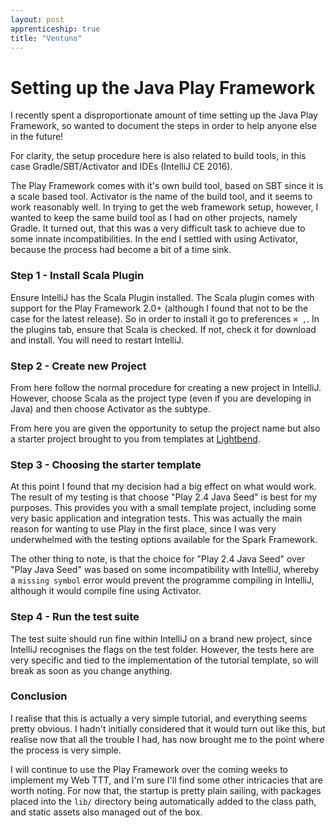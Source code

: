 ```yaml
---
layout: post
apprenticeship: true
title: "Ventuno"
---
```


# Setting up the Java Play Framework

I recently spent a disproportionate amount of time setting up the Java Play
Framework, so wanted to document the steps in order to help anyone else in the
future!

For clarity, the setup procedure here is also related to build tools, in this
case Gradle/SBT/Activator and IDEs (IntelliJ CE 2016).

The Play Framework comes with it's own build tool, based on SBT since it is
a scale based tool. Activator is the name of the build tool, and it seems to
work reasonably well. In trying to get the web framework setup, however,
I wanted to keep the same build tool as I had on other projects, namely Gradle.
It turned out, that this was a very difficult task to achieve due to some
innate incompatibilities. In the end I settled with using Activator, because
the process had become a bit of a time sink.

### Step 1 - Install Scala Plugin

Ensure IntelliJ has the Scala Plugin installed. The Scala plugin comes with
support for the Play Framework 2.0+ (although I found that not to be the case
for the latest release). So in order to install it go to preferences `⌘ ,`. In
the plugins tab, ensure that Scala is checked. If not, check it for download
and install. You will need to restart IntelliJ.

### Step 2 - Create new Project

From here follow the normal procedure for creating a new project in IntelliJ.
However, choose Scala as the project type (even if you are developing in Java)
and then choose Activator as the subtype.

From here you are given the opportunity to setup the project name but also
a starter project brought to you from templates at
[Lightbend](https://www.lightbend.com/activator/templates).

### Step 3 - Choosing the starter template

At this point I found that my decision had a big effect on what would work.
The result of my testing is that choose "Play 2.4 Java Seed" is best for my
purposes. This provides you with a small template project, including some very
basic application and integration tests. This was actually the main reason for
wanting to use Play in the first place, since I was very underwhelmed with the
testing options available for the Spark Framework.

The other thing to note, is that the choice for "Play 2.4 Java Seed" over "Play
Java Seed" was based on some incompatibility with IntelliJ, whereby a `missing
symbol` error would prevent the programme compiling in IntelliJ, although it
would compile fine using Activator.

### Step 4 - Run the test suite

The test suite should run fine within IntelliJ on a brand new project, since
IntelliJ recognises the flags on the test folder. However, the tests here are
very specific and tied to the implementation of the tutorial template, so will
break as soon as you change anything.


### Conclusion

I realise that this is actually a very simple tutorial, and everything seems
pretty obvious. I hadn't initially considered that it would turn out like this,
but realise now that all the trouble I had, has now brought me to the point where the
process is very simple.

I will continue to use the Play Framework over the coming weeks to implement my
Web TTT, and I'm sure I'll find some other intricacies that are worth noting.
For now that, the startup is pretty plain sailing, with packages placed into
the `lib/` directory being automatically added to the class path, and static
assets also managed out of the box.






